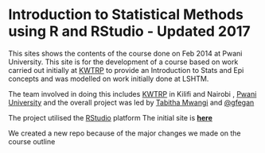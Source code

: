 Introduction to Statistical Methods using R and RStudio - Updated 2017
================================

This sites shows the contents of the course done on Feb 2014 at Pwani University.
This site is for the development of a course based on work carried out initially at [KWTRP](http://www.kemri-wellcome.org) to provide an Introduction to Stats and Epi concepts and was modelled on work initially done at LSHTM.

The team involved in doing this includes [KWTRP](http://www.kemri-wellcome.org)  in Kilifi and Nairobi , [Pwani University](http://www.pu.ac.ke) and the overall project was led by [Tabitha Mwangi](mailto:t.mwangi@pu.ke.ac)  and [@gfegan](mailto:gfegan@kemri-wellcome.org)


The project  utilised the [RStudio](http:/www.rstudio.com)  platform 
The initial site is [**here**](https://github.com/gfegan/pwani_tab_stats)

We created a new repo because of the major changes we made on the course outline
